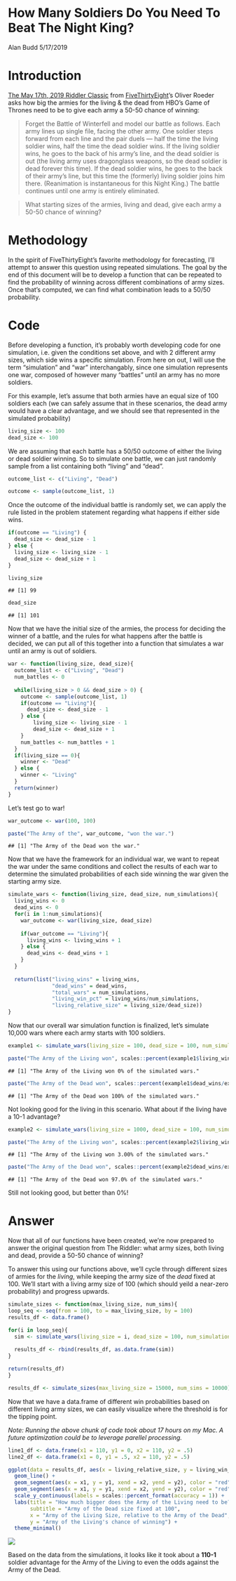 How Many Soldiers Do You Need To Beat The Night King?
================
Alan Budd
5/17/2019

# Introduction

[The May 17th, 2019 Riddler
Classic](https://fivethirtyeight.com/features/how-many-soldiers-do-you-need-to-beat-the-night-king/)
from [FiveThirtyEight](FiveThirtyEight.com)’s Oliver Roeder asks how big
the armies for the living & the dead from HBO’s Game of Thrones need to
be to give each army a 50-50 chance of winning:

> Forget the Battle of Winterfell and model our battle as follows. Each
> army lines up single file, facing the other army. One soldier steps
> forward from each line and the pair duels — half the time the living
> soldier wins, half the time the dead soldier wins. If the living
> soldier wins, he goes to the back of his army’s line, and the dead
> soldier is out (the living army uses dragonglass weapons, so the dead
> soldier is dead forever this time). If the dead soldier wins, he goes
> to the back of their army’s line, but this time the (formerly) living
> soldier joins him there. (Reanimation is instantaneous for this Night
> King.) The battle continues until one army is entirely eliminated.

> What starting sizes of the armies, living and dead, give each army a
> 50-50 chance of winning?

# Methodology

In the spirit of FiveThirtyEight’s favorite methodology for forecasting,
I’ll attempt to answer this question using repeated simulations. The
goal by the end of this document will be to develop a function that can
be repeated to find the probability of winning across different
combinations of army sizes. Once that’s computed, we can find what
combination leads to a 50/50 probability.

# Code

Before developing a function, it’s probably worth developing code for
one simulation, i.e. given the conditions set above, and with 2
different army sizes, which side wins a specific simulation. From here
on out, I will use the term “simulation” and “war” interchangably, since
one simulation represents one war, composed of however many “battles”
until an army has no more soldiers.

For this example, let’s assume that both armies have an equal size of
100 soldiers each (we can safely assume that in these scenarios, the
dead army would have a clear advantage, and we should see that
represented in the simulated probability)

``` r
living_size <- 100
dead_size <- 100
```

We are assuming that each battle has a 50/50 outcome of either the
living or dead soldier winning. So to simulate one battle, we can just
randomly sample from a list containing both “living” and “dead”.

``` r
outcome_list <- c("Living", "Dead")

outcome <- sample(outcome_list, 1)
```

Once the outcome of the individual battle is randomly set, we can apply
the rule listed in the problem statement regarding what happens if
either side wins.

``` r
if(outcome == "Living") {
  dead_size <- dead_size - 1
} else {
  living_size <- living_size - 1
  dead_size <- dead_size + 1
}

living_size
```

    ## [1] 99

``` r
dead_size
```

    ## [1] 101

Now that we have the initial size of the armies, the process for
deciding the winner of a battle, and the rules for what happens after
the battle is decided, we can put all of this together into a function
that simulates a war until an army is out of soldiers.

``` r
war <- function(living_size, dead_size){
  outcome_list <- c("Living", "Dead")
  num_battles <- 0
  
  while(living_size > 0 && dead_size > 0) {
    outcome <- sample(outcome_list, 1)
    if(outcome == "Living"){
      dead_size <- dead_size - 1
    } else {
        living_size <- living_size - 1
        dead_size <- dead_size + 1
    }
    num_battles <- num_battles + 1
  }
  if(living_size == 0){
    winner <- "Dead"
  } else {
    winner <- "Living"
  }
  return(winner)
}
```

Let’s test go to war\!

``` r
war_outcome <- war(100, 100)

paste("The Army of the", war_outcome, "won the war.")
```

    ## [1] "The Army of the Dead won the war."

Now that we have the framework for an individual war, we want to repeat
the war under the same conditions and collect the results of each war to
determine the simulated probabilities of each side winning the war given
the starting army size.

``` r
simulate_wars <- function(living_size, dead_size, num_simulations){
  living_wins <- 0
  dead_wins <- 0
  for(i in 1:num_simulations){
    war_outcome <- war(living_size, dead_size)
    
    if(war_outcome == "Living"){
      living_wins <- living_wins + 1
    } else {
      dead_wins <- dead_wins + 1
    }
  }
  
  return(list("living_wins" = living_wins,
              "dead_wins" = dead_wins,
              "total_wars" = num_simulations,
              "living_win_pct" = living_wins/num_simulations,
              "living_relative_size" = living_size/dead_size))
}
```

Now that our overall war simulation function is finalized, let’s
simulate 10,000 wars where each army starts with 100
soldiers.

``` r
example1 <- simulate_wars(living_size = 100, dead_size = 100, num_simulations = 1000)

paste("The Army of the Living won", scales::percent(example1$living_wins/example1$total_wars), "of the simulated wars.")
```

    ## [1] "The Army of the Living won 0% of the simulated wars."

``` r
paste("The Army of the Dead won", scales::percent(example1$dead_wins/example1$total_wars), "of the simulated wars.")
```

    ## [1] "The Army of the Dead won 100% of the simulated wars."

Not looking good for the living in this scenario. What about if the
living have a 10-1
advantage?

``` r
example2 <- simulate_wars(living_size = 1000, dead_size = 100, num_simulations = 1000)

paste("The Army of the Living won", scales::percent(example2$living_wins/example2$total_wars), "of the simulated wars.")
```

    ## [1] "The Army of the Living won 3.00% of the simulated wars."

``` r
paste("The Army of the Dead won", scales::percent(example2$dead_wins/example2$total_wars), "of the simulated wars.")
```

    ## [1] "The Army of the Dead won 97.0% of the simulated wars."

Still not looking good, but better than 0%\!

# Answer

Now that all of our functions have been created, we’re now prepared to
answer the original question from The Riddler: what army sizes, both
living and dead, provide a 50-50 chance of winning?

To answer this using our functions above, we’ll cycle through different
sizes of armies for the *living*, while keeping the army size of the
*dead* fixed at 100. We’ll start with a living army size of 100 (which
should yeild a near-zero probability) and progress upwards.

``` r
simulate_sizes <- function(max_living_size, num_sims){
loop_seq <- seq(from = 100, to = max_living_size, by = 100)
results_df <- data.frame()

for(i in loop_seq){
  sim <- simulate_wars(living_size = i, dead_size = 100, num_simulations = num_sims)
  
  results_df <- rbind(results_df, as.data.frame(sim))
}

return(results_df)
}
```

``` r
results_df <- simulate_sizes(max_living_size = 15000, num_sims = 10000)
```

Now that we have a data.frame of different win probabilities based on
different living army sizes, we can easily visualize where the threshold
is for the tipping point.

*Note: Running the above chunk of code took about 17 hours on my Mac. A
future optimization could be to leverage parellel processing.*

``` r
line1_df <- data.frame(x1 = 110, y1 = 0, x2 = 110, y2 = .5)
line2_df <- data.frame(x1 = 0, y1 = .5, x2 = 110, y2 = .5)

ggplot(data = results_df, aes(x = living_relative_size, y = living_win_pct)) +
  geom_line() +
  geom_segment(aes(x = x1, y = y1, xend = x2, yend = y2), color = "red", linetype = 2, data = line1_df) +
  geom_segment(aes(x = x1, y = y1, xend = x2, yend = y2), color = "red", linetype = 2, data = line2_df) +
  scale_y_continuous(labels = scales::percent_format(accuracy = 1)) +
  labs(title = "How much bigger does the Army of the Living need to be?",
       subtitle = "Army of the Dead size fixed at 100",
       x = "Army of the Living Size, relative to the Army of the Dead",
       y = "Army of the Living's chance of winning") +
  theme_minimal()
```

![](GameOfThrones_files/figure-gfm/unnamed-chunk-12-1.png)<!-- -->

Based on the data from the simulations, it looks like it took about a
**110-1** soldier advantage for the Army of the Living to even the odds
against the Army of the Dead.
